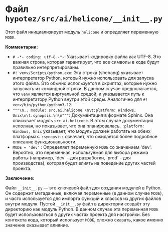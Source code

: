 # Файл `hypotez/src/ai/helicone/__init__.py`

Этот файл инициализирует модуль `helicone` и определяет переменную `MODE`.

**Комментарии:**

* `# -*- coding: utf-8 -*-`:  Указывает кодировку файла как UTF-8.  Это важная строка, которая гарантирует, что все символы в коде будут правильно интерпретированы.
* `#! venv/Scripts/python.exe`:  Эта строка (shebang) указывает интерпретатор Python, который нужно использовать для запуска этого файла.  Это обычно используется в скриптах, которые нужно запускать из командной строки.  В данном случае предполагается, что `venv` является виртуальной средой, и указывается путь к интерпретатору Python внутри этой среды.  Аналогично для `#! venv/bin/python/python3.12`.
* `"""\n.. module: src.ai.helicone \n\t:platform: Windows, Unix\n\t:synopsis:\n\n"""`:  Документация в формате Sphinx.  Она описывает модуль `src.ai.helicone`.  В этом случае документация неполная, но показывает, что она планировалась.  `:platform: Windows, Unix` указывает, что модуль должен работать на обеих платформах.  `:synopsis:` означает, что ожидается более подробное описание функциональности.
* `MODE = 'dev'` :  Определяет переменную `MODE` со значением 'dev'.  Вероятно, это переменная, используемая для выбора режима работы (например, 'dev' - для разработки, 'prod' - для производства), которая будет влиять на поведение других частей проекта.


**Заключение:**

Файл `__init__.py` — это ключевой файл для создания модулей в Python.  Он содержит метаданные, включая переменные (в данном случае `MODE`), и часто используется для импорта функций и классов из других файлов внутри модуля.  Пустой `__init__.py` файл в директории создаёт эту директорию как модуль Python.  В данном случае эта переменная `MODE` будет использоваться в других частях проекта для настройки. Без контекста кода, который использует `MODE`, сложно сказать, какое именно значение оказывает влияние.